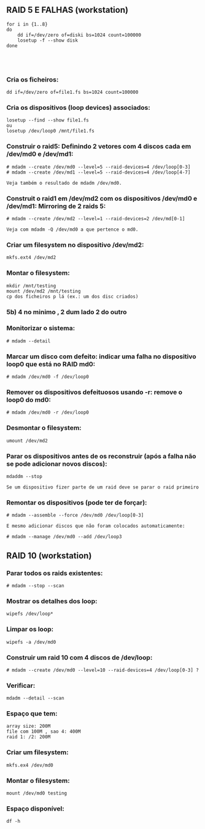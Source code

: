 ## RAID 5 E FALHAS (workstation)

	for i in {1..8}
	do
		dd if=/dev/zero of=diski bs=1024 count=100000
		losetup -f --show disk
	done
<br />
<br />


### Cria os ficheiros:

	dd if=/dev/zero of=file1.fs bs=1024 count=100000
	
### Cria os dispositivos (loop devices) associados:

	losetup --find --show file1.fs
	ou
	losetup /dev/loop0 /mnt/file1.fs

### Construir o raid5: Definindo 2 vetores com 4 discos cada em /dev/md0 e /dev/md1:

	# mdadm --create /dev/md0 --level=5 --raid-devices=4 /dev/loop[0-3]
	# mdadm --create /dev/md1 --level=5 --raid-devices=4 /dev/loop[4-7]
	
	Veja também o resultado de mdadm /dev/md0.

### Construit o raid1 em /dev/md2 com os dispositivos /dev/md0 e /dev/md1: Mirroring de 2 raids 5:

	# mdadm --create /dev/md2 --level=1 --raid-devices=2 /dev/md[0-1]
	
	Veja com mdadm -Q /dev/md0 a que pertence o md0.

### Criar um filesystem no dispositivo /dev/md2:

	mkfs.ext4 /dev/md2

### Montar o filesystem:

	mkdir /mnt/testing
	mount /dev/md2 /mnt/testing
	cp dos ficheiros p lá (ex.: um dos disc criados)

### 5b) 4 no minimo , 2 dum lado 2 do outro

### Monitorizar o sistema:

	# mdadm --detail

### Marcar um disco com defeito: indicar uma falha no dispositivo loop0 que está no RAID md0:

	# mdadm /dev/md0 -f /dev/loop0

### Remover os dispositivos defeituosos usando -r: remove o loop0 do md0:

	# mdadm /dev/md0 -r /dev/loop0

### Desmontar o filesystem:

	umount /dev/md2

### Parar os dispositivos antes de os reconstruir (após a falha não se pode adicionar novos discos):

	mdaddm --stop
	
	Se um dispositivo fizer parte de um raid deve se parar o raid primeiro

### Remontar os dispositivos (pode ter de forçar):

	# mdadm --assemble --force /dev/md0 /dev/loop[0-3]
	
	E mesmo adicionar discos que não foram colocados automaticamente:

	# mdadm --manage /dev/md0 --add /dev/loop3


## RAID 10 (workstation)

### Parar todos os raids existentes:

	# mdadm --stop --scan 

### Mostrar os detalhes dos loop:

	wipefs /dev/loop*

### Limpar os loop:

	wipefs -a /dev/md0

### Construir um raid 10 com 4 discos de /dev/loop:

	# mdadm --create /dev/md0 --level=10 --raid-devices=4 /dev/loop[0-3] ?

### Verificar:

	mdadm --detail --scan

### Espaço que tem:

	array size: 200M
	file com 100M , sao 4: 400M
	raid 1: /2: 200M

### Criar um filesystem:

	mkfs.ex4 /dev/md0

### Montar o filesystem:

	mount /dev/md0 testing

### Espaço disponível:

	df -h
